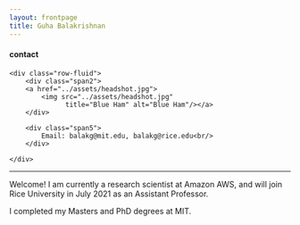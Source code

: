 ```yaml
---
layout: frontpage
title: Guha Balakrishnan
---
```


<div class="container">
<h4><a name="contact"></a>contact</h4>

    <div class="row-fluid">
        <div class="span2">
        <a href="../assets/headshot.jpg">
            <img src="../assets/headshot.jpg"
                  title="Blue Ham" alt="Blue Ham"/></a>
        </div>

        <div class="span5">
            Email: balakg@mit.edu, balakg@rice.edu<br/>
        </div>

    </div>
</div>

___

Welcome! I am currently a research scientist at Amazon AWS, and will join Rice University in July 2021 as an Assistant Professor.

I completed my Masters and PhD degrees at MIT.
